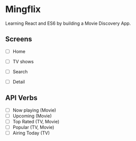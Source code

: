# Mingflix

Learning React and ES6 by building a Movie Discovery App.

## Screens

- [ ] Home
- [ ] TV shows
- [ ] Search
- [ ] Detail


## API Verbs

- [ ] Now playing (Movie)
- [ ] Upcoming (Movie)
- [ ] Top Rated (TV, Movie)
- [ ] Popular (TV, Movie)
- [ ] Airing Today (TV)
